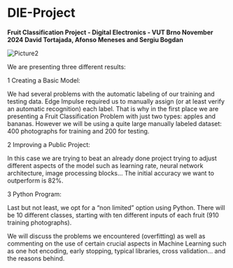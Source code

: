 # DIE-Project
**Fruit Classification Project - Digital Electronics - VUT Brno November 2024 
David Tortajada, Afonso Meneses and Sergiu Bogdan**

   ![Picture2](https://github.com/user-attachments/assets/47679d20-630a-4800-95c4-c9f8d8948e83)
   
<p align="justify">
We are presenting three different results:

1 Creating a Basic Model: 

We had several problems with the automatic labeling of our training and testing data. Edge Impulse required us to manually assign (or at least verify an automatic recognition) each label. 
That is why in the first place we are presenting a Fruit Classification Problem with just two types: apples and bananas. However we will be using a quite large manually labeled dataset: 400 photographs for training and 200 for testing.

2 Improving a Public Project:

In this case we are trying to beat an already done project trying to adjust different aspects of the model such as learning rate, neural network architecture, image processing blocks… The initial accuracy we want to outperform is 82%.

3 Python Program:

Last but not least, we opt for a “non limited” option using Python. There will be 10 different classes, starting with ten different inputs of each fruit (910 training photographs). 

We will discuss the problems we encountered (overfitting) as well as commenting on the use of certain crucial aspects in Machine Learning such as one hot encoding, early stopping, typical libraries, cross validation… and the reasons behind.

 </p>
